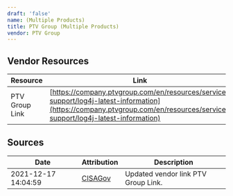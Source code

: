 ```yaml
---
draft: 'false'
name: (Multiple Products)
title: PTV Group (Multiple Products)
vendor: PTV Group
---
```


## Vendor Resources
| Resource | Link |
| --- | --- |
| PTV Group Link | [https://company.ptvgroup.com/en/resources/service-support/log4j-latest-information](https://company.ptvgroup.com/en/resources/service-support/log4j-latest-information) |



## Sources
| Date | Attribution | Description |
| --- | --- | --- |
| 2021-12-17 14:04:59 | [CISAGov](https://raw.githubusercontent.com/cisagov/log4j-affected-db/develop/README.md) | Updated vendor link PTV Group Link.  |
